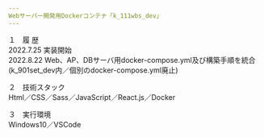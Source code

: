 ```yaml
---
Webサーバー開発用Dockerコンテナ「k_111wbs_dev」  
---
```


１　履 歴  
2022.7.25 実装開始  
2022.8.22 Web、AP、DBサーバ用docker-compose.yml及び構築手順を統合(k_901set_dev内／個別のdocker-compose.yml廃止)

２　技術スタック  
Html／CSS／Sass／JavaScript／React.js／Docker  

３　実行環境  
Windows10／VSCode  
